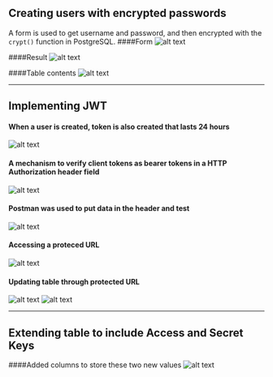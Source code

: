 ## Creating users with encrypted passwords
A form is used to get username and password, and then encrypted with the `crypt()` function in PostgreSQL.
####Form
![alt text](https://github.com/yitchee98/2019-tudublin-cmpu4023/blob/C15390501-wks-2/worksheets/2-authentication/1-register.png "/")

####Result
![alt text](https://github.com/yitchee98/2019-tudublin-cmpu4023/blob/C15390501-wks-2/worksheets/2-authentication/1-result.png "/")

####Table contents
![alt text](https://github.com/yitchee98/2019-tudublin-cmpu4023/blob/C15390501-wks-2/worksheets/2-authentication/1-table.png "/")

---

## Implementing JWT
#### When a user is created, token is also created that lasts 24 hours
![alt text](https://github.com/yitchee98/2019-tudublin-cmpu4023/blob/C15390501-wks-2/worksheets/2-authentication/2-jwtsign.png "/")

#### A mechanism to verify client tokens as bearer tokens in a HTTP Authorization header field
![alt text](https://github.com/yitchee98/2019-tudublin-cmpu4023/blob/C15390501-wks-2/worksheets/2-authentication/2-bearer-function.png "/")

#### Postman was used to put data in the header and test
![alt text](https://github.com/yitchee98/2019-tudublin-cmpu4023/blob/C15390501-wks-2/worksheets/2-authentication/2-login.png "/")

#### Accessing a proteced URL
![alt text](https://github.com/yitchee98/2019-tudublin-cmpu4023/blob/C15390501-wks-2/worksheets/2-authentication/2-protected-token.png "/")

#### Updating table through protected URL 
![alt text](https://github.com/yitchee98/2019-tudublin-cmpu4023/blob/C15390501-wks-2/worksheets/2-authentication/2-update-table.png "/")
![alt text](https://github.com/yitchee98/2019-tudublin-cmpu4023/blob/C15390501-wks-2/worksheets/2-authentication/2-update.png "/")

---

## Extending table to include Access and Secret Keys
####Added columns to store these two new values
![alt text](https://github.com/yitchee98/2019-tudublin-cmpu4023/blob/C15390501-wks-2/worksheets/2-authentication/3-tables.png "/")

